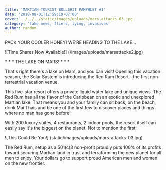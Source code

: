 ```yaml
---
title: 'MARTIAN TOURIST BULLSHIT PAMPHLET #1'
date: '2018-08-01T12:59:19-07:00'
cover: ../../../static/images/uploads/mars-attacks-03.jpg
category: 'fake news, fliers, lying, invasives'
author: random
---
```

PACK YOUR COOLER HONEY! WE’RE HEADING TO THE LAKE…  

![Time Shares Now Available!] (/images/uploads/marsattacks2.jpg)

\* \* \* THE LAKE ON MARS! \* \* \*



 That's right there's a lake on Mars, and you can visit! Opening this vacation season, the Solar System is introducing the Red Rum Resort—the first non-terrestrial vacation venue.



This five-star resort offers a private liquid water lake and unique views. The Red Rum has all the flavor of the Caribbean on an exotic and unexplored Martian lake. That means you and your family can sit back, on the beach, drink Mai Thais and be one of the first few to discover places and things where no man has gone before!

With  200 luxury suites, 4 restaurants, 2 indoor pools, the resort itself can easily say it's the biggest on the planet. Not to mention the first!

![This Could Be You!] (static/images/uploads/mars-attacks-03.jpg)

The Red Rum, setup as a 501(c)3 non-profit proudly puts 100% of its profits toward securing Martian land in trust and terraforming the new planet for all men to enjoy. Your dollars go to support proud American men and women on the new frontier.
